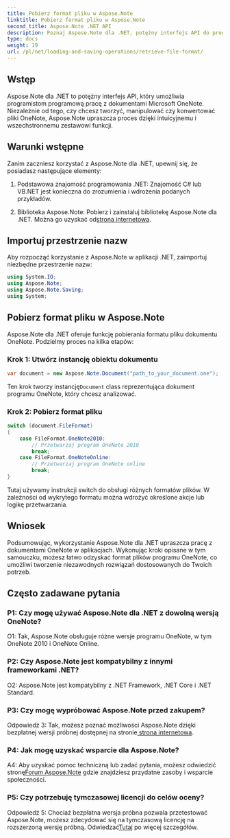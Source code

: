 ```yaml
---
title: Pobierz format pliku w Aspose.Note
linktitle: Pobierz format pliku w Aspose.Note
second_title: Aspose.Note .NET API
description: Poznaj Aspose.Note dla .NET, potężny interfejs API do programowej pracy z dokumentami Microsoft OneNote.
type: docs
weight: 19
url: /pl/net/loading-and-saving-operations/retrieve-file-format/
---
```

## Wstęp

Aspose.Note dla .NET to potężny interfejs API, który umożliwia programistom programową pracę z dokumentami Microsoft OneNote. Niezależnie od tego, czy chcesz tworzyć, manipulować czy konwertować pliki OneNote, Aspose.Note upraszcza proces dzięki intuicyjnemu i wszechstronnemu zestawowi funkcji.

## Warunki wstępne

Zanim zaczniesz korzystać z Aspose.Note dla .NET, upewnij się, że posiadasz następujące elementy:

1. Podstawowa znajomość programowania .NET: Znajomość C# lub VB.NET jest konieczna do zrozumienia i wdrożenia podanych przykładów.
   
2.  Biblioteka Aspose.Note: Pobierz i zainstaluj bibliotekę Aspose.Note dla .NET. Można go uzyskać od[strona internetowa](https://releases.aspose.com/note/net/).

## Importuj przestrzenie nazw

Aby rozpocząć korzystanie z Aspose.Note w aplikacji .NET, zaimportuj niezbędne przestrzenie nazw:

```csharp
using System.IO;
using Aspose.Note;
using Aspose.Note.Saving;
using System;
```

## Pobierz format pliku w Aspose.Note

Aspose.Note dla .NET oferuje funkcję pobierania formatu pliku dokumentu OneNote. Podzielmy proces na kilka etapów:

### Krok 1: Utwórz instancję obiektu dokumentu

```csharp
var document = new Aspose.Note.Document("path_to_your_document.one");
```

 Ten krok tworzy instancję`Document` class reprezentująca dokument programu OneNote, który chcesz analizować.

### Krok 2: Pobierz format pliku

```csharp
switch (document.FileFormat)
{
    case FileFormat.OneNote2010:
        // Przetwarzaj program OneNote 2010
        break;
    case FileFormat.OneNoteOnline:
        // Przetwarzaj program OneNote online
        break;
}
```

Tutaj używamy instrukcji switch do obsługi różnych formatów plików. W zależności od wykrytego formatu można wdrożyć określone akcje lub logikę przetwarzania.

## Wniosek

Podsumowując, wykorzystanie Aspose.Note dla .NET upraszcza pracę z dokumentami OneNote w aplikacjach. Wykonując kroki opisane w tym samouczku, możesz łatwo odzyskać format plików programu OneNote, co umożliwi tworzenie niezawodnych rozwiązań dostosowanych do Twoich potrzeb.

## Często zadawane pytania

### P1: Czy mogę używać Aspose.Note dla .NET z dowolną wersją OneNote?

O1: Tak, Aspose.Note obsługuje różne wersje programu OneNote, w tym OneNote 2010 i OneNote Online.

### P2: Czy Aspose.Note jest kompatybilny z innymi frameworkami .NET?

O2: Aspose.Note jest kompatybilny z .NET Framework, .NET Core i .NET Standard.

### P3: Czy mogę wypróbować Aspose.Note przed zakupem?

 Odpowiedź 3: Tak, możesz poznać możliwości Aspose.Note dzięki bezpłatnej wersji próbnej dostępnej na stronie[ strona internetowa](https://releases.aspose.com/).

### P4: Jak mogę uzyskać wsparcie dla Aspose.Note?

 A4: Aby uzyskać pomoc techniczną lub zadać pytania, możesz odwiedzić stronę[Forum Aspose.Note](https://forum.aspose.com/c/note/28) gdzie znajdziesz przydatne zasoby i wsparcie społeczności.

### P5: Czy potrzebuję tymczasowej licencji do celów oceny?

Odpowiedź 5: Chociaż bezpłatna wersja próbna pozwala przetestować Aspose.Note, możesz zdecydować się na tymczasową licencję na rozszerzoną wersję próbną. Odwiedzać[Tutaj](https://purchase.aspose.com/temporary-license/) po więcej szczegółów.